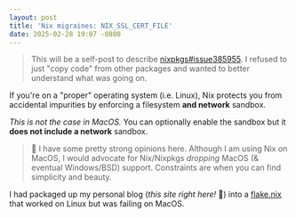 ```yaml
---
layout: post
title: 'Nix migraines: NIX_SSL_CERT_FILE'
date: 2025-02-28 19:07 -0800
---
```


> This will be a self-post to describe [nixpkgs#issue385955](https://github.com/NixOS/nixpkgs/issues/385955). I refused to just "copy code" from other packages and wanted to better understand what was going on.

If you're on a "proper" operating system (i.e. Linux), Nix protects you from accidental impurities by enforcing a filesystem **and network** sandbox.

_This is not the case in MacOS._ You can optionally enable the sandbox but it **does not include a network** sandbox.

> 🤔 I have some pretty strong opinions here. Although I am using Nix on MacOS, I would advocate for Nix/Nixpkgs *dropping* MacOS (& eventual Windows/BSD) support. Constraints are when you can find simplicity and beauty.

I had packaged up my personal blog (_this site right here!_ 📝) into a [flake.nix](https://github.com/fzakaria/fzakaria.com/blob/7b6e7621a25bfef0bd64bb88e7885b6f68545cd6/flake.nix) that worked on Linux but was failing on MacOS.
